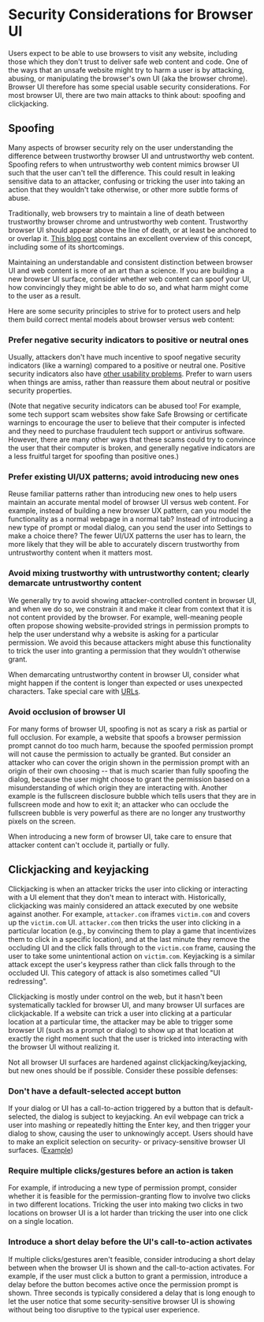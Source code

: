 # Security Considerations for Browser UI

Users expect to be able to use browsers to visit any website, including those
which they don't trust to deliver safe web content and code. One of the ways
that an unsafe website might try to harm a user is by attacking, abusing, or
manipulating the browser's own UI (aka the browser chrome). Browser UI therefore
has some special usable security considerations. For most browser UI, there are
two main attacks to think about: spoofing and clickjacking.

## Spoofing

Many aspects of browser security rely on the user understanding the difference
between trustworthy browser UI and untrustworthy web content. Spoofing refers to
when untrustworthy web content mimics browser UI such that the user can't tell
the difference. This could result in leaking sensitive data to an attacker,
confusing or tricking the user into taking an action that they wouldn't take
otherwise, or other more subtle forms of abuse.

Traditionally, web browsers try to maintain a line of death between trustworthy
browser chrome and untrustworthy web content. Trustworthy browser UI should
appear above the line of death, or at least be anchored to or overlap it.
[This blog post](https://textslashplain.com/2017/01/14/the-line-of-death/) contains
an excellent overview of this concept, including some of its shortcomings.

Maintaining an understandable and consistent distinction between browser UI and
web content is more of an art than a science. If you are building a new browser
UI surface, consider whether web content can spoof your UI, how convincingly
they might be able to do so, and what harm might come to the user as a result.

Here are some security principles to strive for to protect users and help them
build correct mental models about browser versus web content:

### Prefer negative security indicators to positive or neutral ones

Usually, attackers don't have much incentive to spoof negative security
indicators (like a warning) compared to a positive or neutral one. Positive
security indicators also have
[other usability problems](https://www.troyhunt.com/the-decreasing-usefulness-of-positive-visual-security-indicators-and-the-importance-of-negative-ones/).
Prefer to warn users when things are amiss, rather than reassure them about
neutral or positive security properties.

(Note that negative security indicators can be abused too! For example, some
tech support scam websites show fake Safe Browsing or certificate warnings to
encourage the user to believe that their computer is infected and they need to
purchase fraudulent tech support or antivirus software. However, there are many
other ways that these scams could try to convince the user that their computer
is broken, and generally negative indicators are a less fruitful target for
spoofing than positive ones.)

### Prefer existing UI/UX patterns; avoid introducing new ones

Reuse familiar patterns rather than introducing new ones to help users maintain
an accurate mental model of browser UI versus web content. For example, instead
of building a new browser UX pattern, can you model the functionality as a
normal webpage in a normal tab? Instead of introducing a new type of prompt or
modal dialog, can you send the user into Settings to make a choice there? The
fewer UI/UX patterns the user has to learn, the more likely that they will be
able to accurately discern trustworthy from untrustworthy content when it
matters most.

### Avoid mixing trustworthy with untrustworthy content; clearly demarcate untrustworthy content

We generally try to avoid showing attacker-controlled content in browser UI, and
when we do so, we constrain it and make it clear from context that it is not
content provided by the browser. For example, well-meaning people often propose
showing website-provided strings in permission prompts to help the user
understand why a website is asking for a particular permission. We avoid this
because attackers might abuse this functionality to trick the user into granting
a permission that they wouldn't otherwise grant.

When demarcating untrustworthy content in browser UI, consider what might happen
if the content is longer than expected or uses unexpected characters. Take
special care with [URLs](url_display/url_display_guidelines.md).

### Avoid occlusion of browser UI

For many forms of browser UI, spoofing is not as scary a risk as partial or full
occlusion. For example, a website that spoofs a browser permission prompt cannot
do too much harm, because the spoofed permission prompt will not cause the
permission to actually be granted. But consider an attacker who can cover the
origin shown in the permission prompt with an origin of their own choosing --
that is much scarier than fully spoofing the dialog, because the user might
choose to grant the permission based on a misunderstanding of which origin they
are interacting with. Another example is the fullscreen disclosure bubble which
tells users that they are in fullscreen mode and how to exit it; an attacker who
can occlude the fullscreen bubble is very powerful as there are no longer any
trustworthy pixels on the screen.

When introducing a new form of browser UI, take care to ensure that attacker
content can't occlude it, partially or fully.

## Clickjacking and keyjacking

Clickjacking is when an attacker tricks the user into clicking or interacting
with a UI element that they don't mean to interact with. Historically,
clickjacking was mainly considered an attack executed by one website against
another. For example, `attacker.com` iframes `victim.com` and covers up the
`victim.com` UI. `attacker.com` then tricks the user into clicking in a
particular location (e.g., by convincing them to play a game that incentivizes
them to click in a specific location), and at the last minute they remove the
occluding UI and the click falls through to the `victim.com` frame, causing the
user to take some unintentional action on `victim.com`. Keyjacking is a similar
attack except the user's keypress rather than click falls through to the occluded
UI. This category of attack is also sometimes called "UI redressing".

Clickjacking is mostly under control on the web, but it hasn't been
systematically tackled for browser UI, and many browser UI surfaces are
clickjackable. If a website can trick a user into clicking at a particular
location at a particular time, the attacker may be able to trigger some browser
UI (such as a prompt or dialog) to show up at that location at exactly the right
moment such that the user is tricked into interacting with the browser UI
without realizing it.

Not all browser UI surfaces are hardened against clickjacking/keyjacking, but
new ones should be if possible. Consider these possible defenses:

### Don't have a default-selected accept button

If your dialog or UI has a call-to-action triggered by a button that is
default-selected, the dialog is subject to keyjacking. An evil webpage can trick
a user into mashing or repeatedly hitting the Enter key, and then trigger your
dialog to show, causing the user to unknowingly accept. Users should have to
make an explicit selection on security- or privacy-sensitive browser UI
surfaces.
([Example](https://bugs.chromium.org/p/chromium/issues/detail?id=865202#c9))

### Require multiple clicks/gestures before an action is taken

For example, if introducing a new type of permission prompt, consider whether it
is feasible for the permission-granting flow to involve two clicks in two
different locations. Tricking the user into making two clicks in two locations
on browser UI is a lot harder than tricking the user into one click on a single
location.

### Introduce a short delay before the UI's call-to-action activates

If multiple clicks/gestures aren't feasible, consider introducing a short delay
between when the browser UI is shown and the call-to-action activates. For
example, if the user must click a button to grant a permission, introduce a
delay before the button becomes active once the permission prompt is
shown. Three seconds is typically considered a delay that is long enough to let
the user notice that some security-sensitive browser UI is showing without being
too disruptive to the typical user experience.